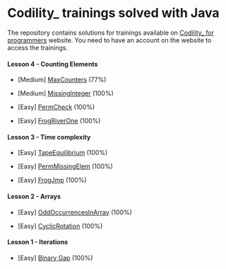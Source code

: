 # Codility_ trainings solved with Java

The repository contains solutions for trainings available on [Codility_ for programmers](https://app.codility.com/programmers/) website.
You need to have an account on the website to access the trainings.

#### Lesson 4 - Counting Elements

* [Medium] [MaxCounters](https://app.codility.com/programmers/lessons/4-counting_elements/max_counters/start/) (77%)

* [Medium] [MissingInteger](https://app.codility.com/programmers/lessons/4-counting_elements/missing_integer/start/) (100%)

* [Easy] [PermCheck](https://app.codility.com/programmers/lessons/4-counting_elements/perm_check/start/) (100%)

* [Easy] [FrogRiverOne](https://app.codility.com/programmers/lessons/4-counting_elements/frog_river_one/start/) (100%)

#### Lesson 3 - Time complexity

* [Easy] [TapeEquilibrium](https://app.codility.com/programmers/lessons/3-time_complexity/tape_equilibrium/start/) (100%)

* [Easy] [PermMissingElem](https://app.codility.com/programmers/lessons/3-time_complexity/perm_missing_elem/start/) (100%)

* [Easy] [FrogJmp](https://app.codility.com/programmers/lessons/3-time_complexity/frog_jmp/start/) (100%)

#### Lesson 2 - Arrays

* [Easy] [OddOccurrencesInArray](https://app.codility.com/programmers/lessons/2-arrays/odd_occurrences_in_array/start/) (100%)

* [Easy] [CyclicRotation](https://app.codility.com/programmers/lessons/2-arrays/cyclic_rotation/start/) (100%)

#### Lesson 1 - Iterations

* [Easy] [Binary Gap](https://app.codility.com/programmers/lessons/1-iterations/binary_gap/start/) (100%)
